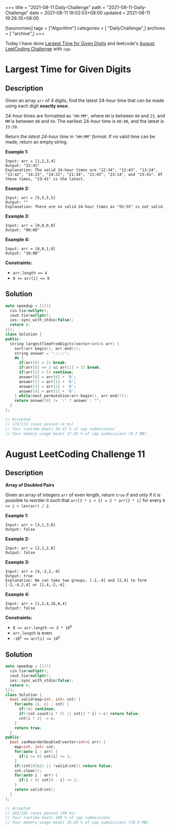 +++
title = "2021-08-11 Daily-Challenge"
path = "2021-08-11-Daily-Challenge"
date = 2021-08-11 19:02:03+08:00
updated = 2021-08-11 19:28:35+08:00

[taxonomies]
tags = ["Algorithm"]
categories = [ "DailyChallenge",]
archives = [ "archive",]
+++

Today I have done [Largest Time for Given Digits](https://leetcode.com/problems/largest-time-for-given-digits/description/) and leetcode's [August LeetCoding Challenge](https://leetcode.com/explore/challenge/card/august-leetcoding-challenge-2021/614/week-2-august-8th-august-14th/3877/) with `cpp`.

<!-- more -->

# Largest Time for Given Digits

## Description

Given an array `arr` of 4 digits, find the latest 24-hour time that can be made using each digit **exactly once**.

24-hour times are formatted as `"HH:MM"`, where `HH` is between `00` and `23`, and `MM` is between `00` and `59`. The earliest 24-hour time is `00:00`, and the latest is `23:59`.

Return *the latest 24-hour time in `"HH:MM"` format*. If no valid time can be made, return an empty string.

 

**Example 1:**

```
Input: arr = [1,2,3,4]
Output: "23:41"
Explanation: The valid 24-hour times are "12:34", "12:43", "13:24", "13:42", "14:23", "14:32", "21:34", "21:43", "23:14", and "23:41". Of these times, "23:41" is the latest.
```

**Example 2:**

```
Input: arr = [5,5,5,5]
Output: ""
Explanation: There are no valid 24-hour times as "55:55" is not valid.
```

**Example 3:**

```
Input: arr = [0,0,0,0]
Output: "00:00"
```

**Example 4:**

```
Input: arr = [0,0,1,0]
Output: "10:00"
```

 

**Constraints:**

- `arr.length == 4`
- `0 <= arr[i] <= 9`

## Solution

``` cpp
auto speedup = [](){
  cin.tie(nullptr);
  cout.tie(nullptr);
  ios::sync_with_stdio(false);
  return 0;
}();
class Solution {
public:
  string largestTimeFromDigits(vector<int>& arr) {
    sort(arr.begin(), arr.end());
    string answer = ":::::";
    do {
      if(arr[0] > 2) break;
      if(arr[0] == 2 && arr[1] > 3) break;
      if(arr[2] > 5) continue;
      answer[0] = arr[0] + '0';
      answer[1] = arr[1] + '0';
      answer[3] = arr[2] + '0';
      answer[4] = arr[3] + '0';
    } while(next_permutation(arr.begin(), arr.end())); 
    return answer[0] != ':' ? answer : "";
  }
};

// Accepted
// 172/172 cases passed (4 ms)
// Your runtime beats 56.47 % of cpp submissions
// Your memory usage beats 17.45 % of cpp submissions (9.7 MB)
```

# August LeetCoding Challenge 11

## Description

**Array of Doubled Pairs**

Given an array of integers `arr` of even length, return `true` if and only if it is possible to reorder it such that `arr[2 * i + 1] = 2 * arr[2 * i]` for every `0 <= i < len(arr) / 2`.

 

**Example 1:**

```
Input: arr = [3,1,3,6]
Output: false
```

**Example 2:**

```
Input: arr = [2,1,2,6]
Output: false
```

**Example 3:**

```
Input: arr = [4,-2,2,-4]
Output: true
Explanation: We can take two groups, [-2,-4] and [2,4] to form [-2,-4,2,4] or [2,4,-2,-4].
```

**Example 4:**

```
Input: arr = [1,2,4,16,8,4]
Output: false
```
<p><strong>Constraints:</strong></p>

<ul>
	<li><code>0 &lt;= arr.length &lt;= 3 * 10<sup>4</sup></code></li>
	<li><code>arr.length</code> is even.</li>
	<li><code>-10<sup>5</sup> &lt;= arr[i] &lt;= 10<sup>5</sup></code></li>
</ul>

## Solution

``` cpp
auto speedup = [](){
  cin.tie(nullptr);
  cout.tie(nullptr);
  ios::sync_with_stdio(false);
  return 0;
}();
class Solution {
  bool valid(map<int, int> cnt) {
    for(auto [i, c] : cnt) {
      if(!c) continue;
      if(!cnt.count(i * 2) || cnt[2 * i] < c) return false;
      cnt[i * 2] -= c;
    }
    return true;
  }
public:
  bool canReorderDoubled(vector<int>& arr) {
    map<int, int> cnt;
    for(auto i : arr) {
      if(i >= 0) cnt[i] += 1;
    }
    if((cnt[0]&1) || !valid(cnt)) return false;
    cnt.clear();
    for(auto i : arr) {
      if(i < 0) cnt[0 - i] += 1;
    }
    return valid(cnt);
  }
};

// Accepted
// 102/102 cases passed (48 ms)
// Your runtime beats 100 % of cpp submissions
// Your memory usage beats 16.93 % of cpp submissions (58.9 MB)
```
